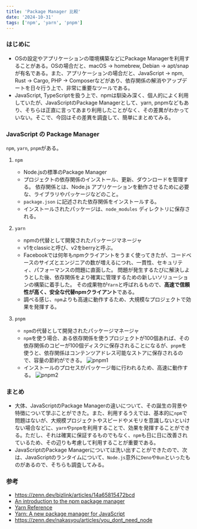 ```yaml
---
title: 'Package Manager 比較'
date: '2024-10-31'
tags: ['npm', 'yarn', 'pnpm']
---
```


### はじめに
* OSの設定やアプリケーションの環境構築などにPackage Managerを利用することがある。OSの場合だと、macOS -> homebrew, Debian -> apt/snapが有名である。また、アプリケーションの場合だと、JavaScript -> npm, Rust -> Cargo, PHP -> Composerなどがあり、依存関係の解消やアップデートを日々行う上で、非常に重要なツールである。
* JavaScript, TypeScriptを扱う上で、npmは馴染み深く、個人的によく利用していたが、JavaScriptのPackage Managerとして、yarn, pnpmなどもあり、そちらは正直に言ってあまり利用したことがなく、その差異がわかっていない。そこで、今回はその差異を調査して、簡単にまとめてみる。

### JavaScript の Package Manager
`npm`, `yarn`, `pnpm`がある。

1. `npm`
    * Node.jsの標準のPackage Manager
    * プロジェクトの依存関係のインストール、更新、ダウンロードを管理する。 依存関係とは、Node.js アプリケーションを動作させるために必要な、ライブラリやパッケージなどのこと。
    * `package.json` に記述された依存関係をインストールする。
    * インストールされたパッケージは、`node_modules` ディレクトリに保存される。

2. `yarn`
    * npmの代替として開発されたパッケージマネージャ
    * v1をclassicと呼び、v2をberryと呼ぶ。
    * Facebookでは何年もnpmクライアントをうまく使ってきたが、コードベースのサイズとエンジニアの数が増えるにつれ、一貫性、セキュリティ、パフォーマンスの問題に直面した。 問題が発生するたびに解決しようとした後、依存関係をより確実に管理するための新しいソリューションの構築に着手した。 その成果物が`Yarn`と呼ばれるもので、**高速で信頼性が高く、安全な代替npmクライアント**である。
    * 調べる感じ、`npm`よりも高速に動作するため、大規模なプロジェクトで効果を発揮する。

3. `pnpm`
    * `npm`の代替として開発されたパッケージマネージャ
    * `npm`を使う場合、ある依存関係を使うプロジェクトが100個あれば、その依存関係のコピーが100個ディスクに保存されることになるが、`pnpm`を使うと、依存関係はコンテンツアドレス可能なストアに保存されるので、容量の節約ができる。
    ![pnpm1](../posts/pnpm1.svg)
    * インストールのプロセスがパッケージ毎に行われるため、高速に動作する。
    ![pnpm2](../posts/pnpm2.svg)

### まとめ
* 大体、JavaScriptのPackage Managerの違いについて、その誕生の背景や特徴について学ぶことができた。また、利用するうえでは、基本的に`npm`で問題はないが、大規模プロジェクトやスピードやメモリを意識しないといけない場合などに、`yarn`や`pnpm`を利用することで、効果を発揮することができる。ただし、それは確実に保証するものでもなく、`npm`も日に日に改善されているため、その辺りも考慮して利用することが重要である。
* JavaScriptのPackage Managerについては洗い出すことができたので、次は、JavaScriptのランタイムについて、`Node.js`意外に`Deno`や`Bun`といったものがあるので、そちらも調査してみる。

### 参考
* https://zenn.dev/bizlink/articles/14a65815472bcd
* [An introduction to the npm package manager](https://nodejs.org/en/learn/getting-started/an-introduction-to-the-npm-package-manager)
* [Yarn Reference](https://classic.yarnpkg.com/en/)
* [Yarn: A new package manager for JavaScript](https://engineering.fb.com/2016/10/11/web/yarn-a-new-package-manager-for-javascript/)
* https://zenn.dev/nakasyou/articles/you_dont_need_node
